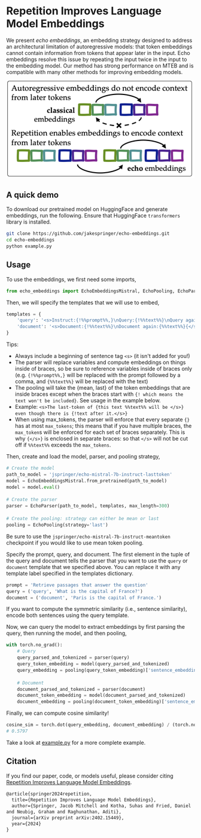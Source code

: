 # Repetition Improves Language Model Embeddings

We present _echo embeddings_, an embedding strategy designed to address an architectural limitation of autoregressive models: that token embeddings cannot contain information from tokens that appear later in the input. Echo embeddings resolve this issue by repeating the input twice in the input to the embedding model. Our method has strong performance on MTEB and is compatible with many other methods for improving embedding models.

![Overview](media/overview.png)

## A quick demo
To download our pretrained model on HuggingFace and generate embeddings, run the following. Ensure that HuggingFace `transformers` library is installed.
```bash
git clone https://github.com/jakespringer/echo-embeddings.git
cd echo-embeddings
python example.py
```

## Usage
To use the embeddings, we first need some imports,
```python
from echo_embeddings import EchoEmbeddingsMistral, EchoPooling, EchoParser
```

Then, we will specify the templates that we will use to embed,
```python
templates = {
    'query': '<s>Instruct:{!%%prompt%%,}\nQuery:{!%%text%%}\nQuery again:{%%text%%}{</s>}',
    'document': '<s>Document:{!%%text%%}\nDocument again:{%%text%%}{</s>}',
}
```

Tips:
- Always include a beginning of sentence tag `<s>` (it isn't added for you!)
- The parser will replace variables and compute embeddings on things inside of braces, 
  so be sure to reference variables inside of braces only (e.g. `{!%%prompt%%,}` will be 
  replaced with the prompt followed by a comma, and `{%%text%%}` will be replaced with the text)
- The pooling will take the {mean, last} of the token embeddings that are inside braces
  except when the braces start with `{! which means the text won't be included}`. See usage
  in the example below.
- Example: `<s>The last-token of {this text %%text%% will be </s>} even though there
            is {!text after it.</s>}`
- When using max_tokens, the parser will enforce that every separate `{}` has at most 
  `max_tokens`; this means that if you have multiple braces, the `max_token`s will be
  enforced for each set of braces separately. This is why `{</s>}` is enclosed in 
  separate braces: so that `</s>` will not be cut off if `%%text%%` exceeds the `max_tokens`.

Then, create and load the model, parser, and pooling strategy,
```python
# Create the model
path_to_model = 'jspringer/echo-mistral-7b-instruct-lasttoken'
model = EchoEmbeddingsMistral.from_pretrained(path_to_model)
model = model.eval()

# Create the parser
parser = EchoParser(path_to_model, templates, max_length=300)

# Create the pooling: strategy can either be mean or last
pooling = EchoPooling(strategy='last')
```

Be sure to use the `jspringer/echo-mistral-7b-instruct-meantoken` checkpoint if you would like to use mean token pooling.

Specify the prompt, query, and document. The first element in the tuple of the query and document tells the parser that you want to use the `query` or `document` template that we specified above. You can replace it with any template label specified in the templates dictionary.
```python
prompt = 'Retrieve passages that answer the question'
query = ('query', 'What is the capital of France?')
document = ('document', 'Paris is the capital of France.')
```

If you want to compute the symmetric similarity (i.e., sentence similarity), encode both sentences using the query template.

Now, we can query the model to extract embeddings by first parsing the query, then running the model, and then pooling,
```python
with torch.no_grad():
    # Query
    query_parsed_and_tokenized = parser(query)
    query_token_embedding = model(query_parsed_and_tokenized)
    query_embedding = pooling(query_token_embedding)['sentence_embedding']

    # Document
    document_parsed_and_tokenized = parser(document)
    document_token_embedding = model(document_parsed_and_tokenized)
    document_embedding = pooling(document_token_embedding)['sentence_embedding']
```

Finally, we can compute cosine similarity!
```python
cosine_sim = torch.dot(query_embedding, document_embedding) / (torch.norm(query_embedding) * torch.norm(document_embedding))
# 0.5797
```

Take a look at [example.py](example.py) for a more complete example.

## Citation

If you find our paper, code, or models useful, please consider citing [Repetition Improves Language Model Embeddings](https://arxiv.org/abs/2402.15449).

```
@article{springer2024repetition,
  title={Repetition Improves Language Model Embeddings},
  author={Springer, Jacob Mitchell and Kotha, Suhas and Fried, Daniel and Neubig, Graham and Raghunathan, Aditi},
  journal={arXiv preprint arXiv:2402.15449},
  year={2024}
}
```
